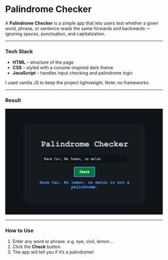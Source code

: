 # Palindrome Checker

A **Palindrome Checker** is a simple app that lets users test whether a given word, phrase, or sentence reads the same forwards and backwards — ignoring spaces, punctuation, and capitalization.

---

### Tech Stack

- **HTML** – structure of the page
- **CSS** – styled with a console-inspired dark theme
- **JavaScript** – handles input checking and palindrome logic

I used vanilla JS to keep the project lightweight. 
Note: no frameworks.

---

### Result

![Palindrome Checker Preview](x.png)

---

### How to Use

1. Enter any word or phrase. e.g. eye, civil, lemon...
2. Click the **Check** button.
3. The app will tell you if it’s a palindrome!
